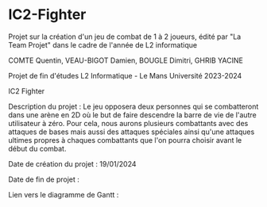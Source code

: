 # IC2-Fighter

Projet sur la création d'un jeu de combat de 1 à 2 joueurs, édité par "La Team Projet" dans le cadre de l'année de L2 informatique

COMTE Quentin, VEAU-BIGOT Damien, BOUGLE Dimitri, GHRIB YACINE

Projet de fin d'études L2 Informatique - Le Mans Université 2023-2024

IC2 Fighter

Description du projet : Le jeu opposera deux personnes qui se combatteront dans une arène en 2D où le but de faire descendre la barre de vie de l'autre utilisateur à zéro. Pour cela, nous aurons plusieurs combattants avec des attaques de bases mais aussi des attaques spéciales ainsi qu'une attaques ultimes propres à chaques combattants que l'on pourra choisir avant le début du combat.

Date de création du projet : 19/01/2024

Date de fin de projet : 

Lien vers le diagramme de Gantt :
